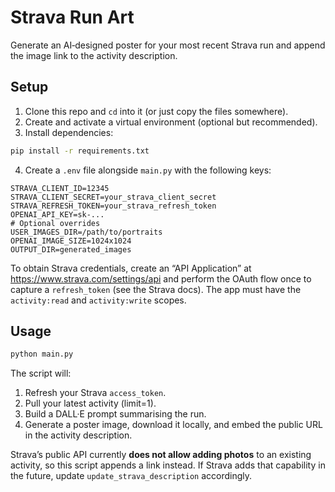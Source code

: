 # Strava Run Art

Generate an AI‑designed poster for your most recent Strava run and append the image link to the activity description.

## Setup

1. Clone this repo and `cd` into it (or just copy the files somewhere).
2. Create and activate a virtual environment (optional but recommended).
3. Install dependencies:

```bash
pip install -r requirements.txt
```

4. Create a `.env` file alongside `main.py` with the following keys:

```
STRAVA_CLIENT_ID=12345
STRAVA_CLIENT_SECRET=your_strava_client_secret
STRAVA_REFRESH_TOKEN=your_strava_refresh_token
OPENAI_API_KEY=sk-...
# Optional overrides
USER_IMAGES_DIR=/path/to/portraits
OPENAI_IMAGE_SIZE=1024x1024
OUTPUT_DIR=generated_images
```

To obtain Strava credentials, create an “API Application” at <https://www.strava.com/settings/api> and perform the OAuth flow once to capture a `refresh_token` (see the Strava docs). The app must have the `activity:read` and `activity:write` scopes.

## Usage

```bash
python main.py
```

The script will:

1. Refresh your Strava `access_token`.
2. Pull your latest activity (limit=1).
3. Build a DALL·E prompt summarising the run.
4. Generate a poster image, download it locally, and embed the public URL in the activity description.

Strava’s public API currently **does not allow adding photos** to an existing activity, so this script appends a link instead. If Strava adds that capability in the future, update `update_strava_description` accordingly.
